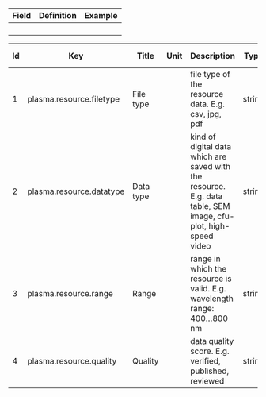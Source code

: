 | Field                    | Definition                                             | Example                                           |
| ------------------------ | ------------------------------------------------------ | ------------------------------------------------- |
|  |                                      |
|  | |
|     |                       |
|   |                      |

|Id  | Key  | Title                     | Unit| Description                    | Type | Occ | Allowed values |
|---- | ---- | ------------------------- | ----| ------------------------------ | ---- | ----| -------------- |
| 1 | plasma.resource.filetype      |  File type |  |file type of the resource data. E.g. csv, jpg, pdf |   string     |1 | |
| 2 | plasma.resource.datatype | Data type |  | kind of digital data which are saved with the resource. E.g. data table, SEM image, cfu-plot, high-speed video  | string|1 | |
| 3 | plasma.resource.range | Range |  | range in which the resource is valid. E.g. wavelength range: 400…800 nm |    string     |1 | |
| 4 | plasma.resource.quality | Quality |  | data quality score. E.g. verified, published, reviewed|    string     |1 | |